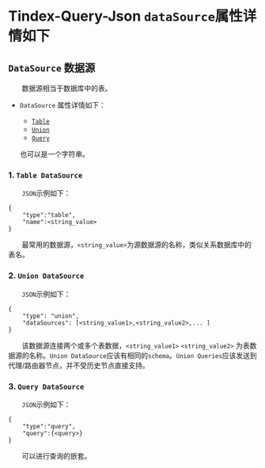 # Tindex-Query-Json `dataSource`属性详情如下

## `DataSource` 数据源

&#160; &#160; &#160; &#160;数据源相当于数据库中的表。     

- `DataSource` 属性详情如下：
  - [`Table`](#Table)
  - [`Union`](#Union)
  - [`Query`](#Query)  

  也可以是一个字符串。

### <a id="Table" href="Table"></a>  1. `Table DataSource`
&#160; &#160; &#160; &#160;`JSON`示例如下：    
```
{
    "type":"table",  
    "name":<string_value>
}
```
&#160; &#160; &#160; &#160;最常用的数据源，`<string_value>`为源数据源的名称，类似关系数据库中的表名。

### <a id="Union" href="Union"></a> 2. `Union DataSource`
&#160; &#160; &#160; &#160;`JSON`示例如下：
```
{
    "type": "union",
    "dataSources": [<string_value1>,<string_value2>,... ]
}
```
&#160; &#160; &#160; &#160;该数据源连接两个或多个表数据，`<string_value1>` `<string_value2>` 为表数据源的名称。`Union DataSource`应该有相同的`schema`。`Union Queries`应该发送到代理/路由器节点，并不受历史节点直接支持。

### <a id="Query" href="Query"></a> 3. `Query DataSource`
&#160; &#160; &#160; &#160;`JSON`示例如下：
```
{
    "type":"query",
    "query":{<query>}   
}
```
&#160; &#160; &#160; &#160;可以进行查询的嵌套。